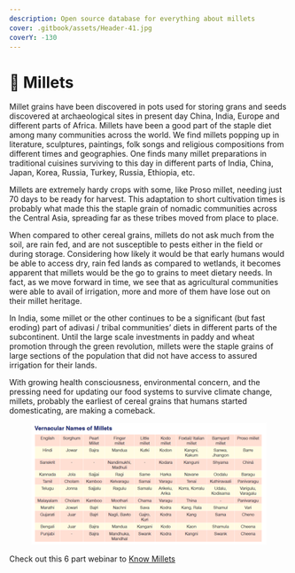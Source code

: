 ```yaml
---
description: Open source database for everything about millets
cover: .gitbook/assets/Header-41.jpg
coverY: -130
---
```


# 👋 Millets

Millet grains have been discovered in pots used for storing grans and seeds discovered at archaeological sites in present day China, India, Europe and different parts of Africa. Millets have been a good part of the staple diet among many communities across the world. We find millets popping up in literature, sculptures, paintings,  folk songs and religious compositions from different times and geographies. One finds many millet preparations in traditional cuisines surviving to this day in different parts of India, China, Japan, Korea, Russia, Turkey, Russia, Ethiopia, etc.



Millets are extremely hardy crops with some, like Proso millet, needing just 70 days to be ready for harvest. This adaptation to short cultivation times is probably what made this the staple grain of nomadic communities across the Central Asia, spreading far as these tribes moved from place to place.

When compared to other cereal grains, millets do not ask much from the soil, are rain fed, and are not susceptible to pests either in the field or during storage. Considering how likely it would be that early humans would be able to access dry, rain fed lands as compared to wetlands, it becomes apparent that millets would be the go to grains to meet dietary needs. In fact, as we move forward in time, we see that as agricultural communities were able to avail of irrigation, more and more of them have lose out on their millet heritage.

In India, some millet or the other continues to be a significant (but fast eroding) part of adivasi / tribal communities’ diets in different parts of the subcontinent. Until the large scale investments in paddy and wheat promotion through the green revolution, millets were the staple grains of large sections of the population that did not have access to assured irrigation for their lands.

With growing health consciousness, environmental concern, and the pressing need for updating our food systems to survive climate change, millets, probably the earliest of cereal grains that humans started domesticating, are making a comeback.



<figure><img src=".gitbook/assets/image (21).png" alt=""><figcaption></figcaption></figure>

Check out this 6 part webinar to [Know Millets](https://youtube.com/playlist?list=PLnZpIRzV27RTR7Lsmdsm4MtvXrm2gjpg6)

